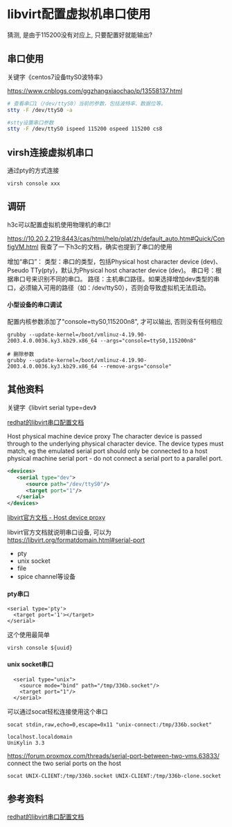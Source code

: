 # libvirt配置虚拟机串口使用

猜测, 是由于115200没有对应上, 只要配置好就能输出?

## 串口使用

关键字《centos7设备ttyS0波特率》

https://www.cnblogs.com/ggzhangxiaochao/p/13558137.html
```bash
# 查看串口1（/dev/ttyS0）当前的参数，包括波特率、数据位等。
stty -F /dev/ttyS0 -a
```

```bash
#stty设置串口参数
stty -F /dev/ttyS0 ispeed 115200 ospeed 115200 cs8
```


## virsh连接虚拟机串口

通过pty的方式连接
```
virsh console xxx
```

## 调研

h3c可以配置虚拟机使用物理机的串口!

https://10.20.2.219:8443/cas/html/help/plat/zh/default_auto.htm#Quick/ConfigVM.html
我查了一下h3c的文档，确实也提到了串口的使用

增加“串口”：
类型：串口的类型，包括Physical host character device (dev)、Pseudo TTy(pty)，默认为Physical host character device (dev)。
串口号：根据串口号来识别不同的串口。
路径：主机串口路径。如果选择增加dev类型的串口，必须输入可用的路径（如：/dev/ttyS0），否则会导致虚拟机无法启动。


#### 小型设备的串口调试

配置内核参数添加了"console=ttyS0,115200n8", 才可以输出, 否则没有任何相应
```
grubby --update-kernel=/boot/vmlinuz-4.19.90-2003.4.0.0036.ky3.kb29.x86_64 --args="console=ttyS0,115200n8"

# 删除参数
grubby --update-kernel=/boot/vmlinuz-4.19.90-2003.4.0.0036.ky3.kb29.x86_64 --remove-args="console"
```

## 其他资料

关键字《libvirt serial type=dev》

[redhat的libvirt串口配置文档](https://access.redhat.com/documentation/en-us/red_hat_enterprise_linux/6/html/virtualization_administration_guide/sub-section-libvirt-dom-xml-devices-host-interface)

Host physical machine device proxy
The character device is passed through to the underlying physical character device. The device types must match, eg the emulated serial port should only be connected to a host physical machine serial port - do not connect a serial port to a parallel port.	
```xml
<devices>
   <serial type="dev">
	  <source path="/dev/ttyS0"/>
	  <target port="1"/>
   </serial>
</devices>
```

[libvirt官方文档 - Host device proxy](https://libvirt.org/formatdomain.html#host-device-proxy)

libvirt官方文档就说明串口设备, 可以为
https://libvirt.org/formatdomain.html#serial-port
* pty
* unix socket
* file
* spice channel等设备

#### pty串口

```
<serial type='pty'>
  <target port='1'></target>
</serial>
```

这个使用最简单
```
virsh console ${uuid}
```

#### unix socket串口

```
  <serial type="unix">
    <source mode="bind" path="/tmp/336b.socket"/>
    <target port="1"/>
  </serial>
```

可以通过socat轻松连接使用这个串口
```
socat stdin,raw,echo=0,escape=0x11 "unix-connect:/tmp/336b.socket"

localhost.localdomain
UniKylin 3.3
```

https://forum.proxmox.com/threads/serial-port-between-two-vms.63833/
connect the two serial ports on the host
```
socat UNIX-CLIENT:/tmp/336b.socket UNIX-CLIENT:/tmp/336b-clone.socket
```

## 参考资料

[redhat的libvirt串口配置文档](https://access.redhat.com/documentation/en-us/red_hat_enterprise_linux/6/html/virtualization_administration_guide/sub-section-libvirt-dom-xml-devices-host-interface)
